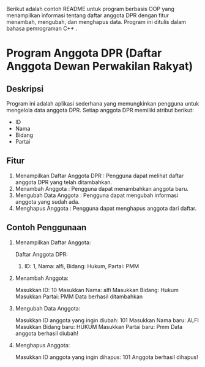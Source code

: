 Berikut adalah contoh  README  untuk program berbasis  OOP  yang menampilkan informasi tentang daftar anggota DPR dengan fitur menambah, mengubah, dan menghapus data. Program ini ditulis dalam bahasa pemrograman  C++ .

# Program Anggota DPR (Daftar Anggota Dewan Perwakilan Rakyat)

## Deskripsi
Program ini adalah aplikasi sederhana yang memungkinkan pengguna untuk mengelola data anggota DPR. Setiap anggota DPR memiliki atribut berikut:
-  ID 
-  Nama 
-  Bidang 
-  Partai 

## Fitur
1.  Menampilkan Daftar Anggota DPR : Pengguna dapat melihat daftar anggota DPR yang telah ditambahkan.
2.  Menambah Anggota : Pengguna dapat menambahkan anggota baru.
3.  Mengubah Data Anggota : Pengguna dapat mengubah informasi anggota yang sudah ada.
4.  Menghapus Anggota : Pengguna dapat menghapus anggota dari daftar.


## Contoh Penggunaan
1. Menampilkan Daftar Anggota:
     
    Daftar Anggota DPR:
    1. ID: 1, Nama: alfi, Bidang: Hukum, Partai: PMM

2. Menambah Anggota:
     
    Masukkan ID: 10
    Masukkan Nama: alfi
    Masukkan Bidang: Hukum
    Masukkan Partai: PMM
    Data berhasil ditambahkan

3. Mengubah Data Anggota:
     
    Masukkan ID anggota yang ingin diubah: 101
    Masukkan Nama baru: ALFI
    Masukkan Bidang baru: HUKUM
    Masukkan Partai baru: Pmm
    Data anggota berhasil diubah!
     
4. Menghapus Anggota:
     
    Masukkan ID anggota yang ingin dihapus: 101
    Anggota berhasil dihapus!

